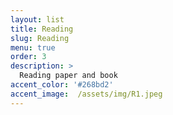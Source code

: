 ```yaml
---
layout: list
title: Reading
slug: Reading
menu: true
order: 3
description: >
  Reading paper and book
accent_color: '#268bd2'
accent_image:  /assets/img/R1.jpeg
---
```

